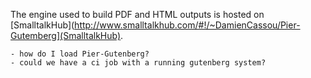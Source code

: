 
The engine used to build PDF and HTML outputs is hosted on
[SmalltalkHub](http://www.smalltalkhub.com/#!/~DamienCassou/Pier-Gutemberg](SmalltalkHub).

	- how do I load Pier-Gutenberg?
	- could we have a ci job with a running gutenberg system?
